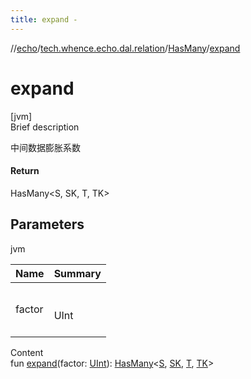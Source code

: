 ```yaml
---
title: expand -
---
```

//[echo](../../index.md)/[tech.whence.echo.dal.relation](../index.md)/[HasMany](index.md)/[expand](expand.md)



# expand  
[jvm]  
Brief description  


中间数据膨胀系数



#### Return  


HasMany<S, SK, T, TK>



## Parameters  
  
jvm  
  
|  Name|  Summary| 
|---|---|
| factor| <br><br>UInt<br><br>
  
  
Content  
fun [expand](expand.md)(factor: [UInt](https://kotlinlang.org/api/latest/jvm/stdlib/kotlin/-u-int/index.html)): [HasMany](index.md)<[S](index.md), [SK](index.md), [T](index.md), [TK](index.md)>  



